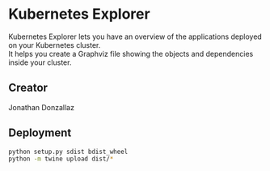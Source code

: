 # Kubernetes Explorer

Kubernetes Explorer lets you have an overview of the applications deployed on your Kubernetes cluster.  
It helps you create a Graphviz file showing the objects and dependencies inside your cluster.

## Creator

Jonathan Donzallaz

## Deployment

```bash
python setup.py sdist bdist_wheel
python -m twine upload dist/*
```
